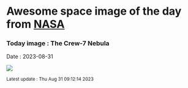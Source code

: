 
# Awesome space image of the day from [NASA](https://api.nasa.gov/)

### Today image : The Crew-7 Nebula
Date : 2023-08-31

![](https://apod.nasa.gov/apod/image/2308/Crew_7_Nebula_Seeley-1_1024.jpg)

<small>Latest update : Thu Aug 31 09:12:14 2023</small>
        